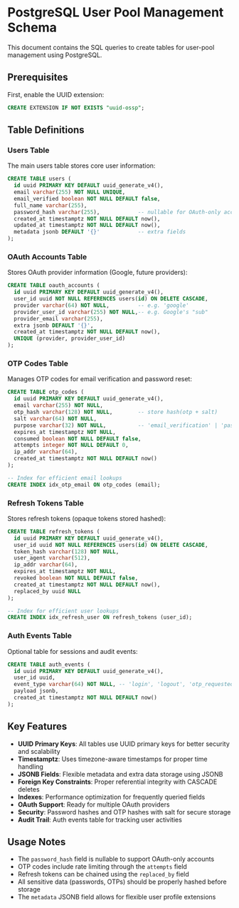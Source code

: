 # PostgreSQL User Pool Management Schema

This document contains the SQL queries to create tables for user-pool management using PostgreSQL.

## Prerequisites

First, enable the UUID extension:

```sql
CREATE EXTENSION IF NOT EXISTS "uuid-ossp";
```

## Table Definitions

### Users Table

The main users table stores core user information:

```sql
CREATE TABLE users (
  id uuid PRIMARY KEY DEFAULT uuid_generate_v4(),
  email varchar(255) NOT NULL UNIQUE,
  email_verified boolean NOT NULL DEFAULT false,
  full_name varchar(255),
  password_hash varchar(255),            -- nullable for OAuth-only accounts
  created_at timestamptz NOT NULL DEFAULT now(),
  updated_at timestamptz NOT NULL DEFAULT now(),
  metadata jsonb DEFAULT '{}'            -- extra fields
);
```

### OAuth Accounts Table

Stores OAuth provider information (Google, future providers):

```sql
CREATE TABLE oauth_accounts (
  id uuid PRIMARY KEY DEFAULT uuid_generate_v4(),
  user_id uuid NOT NULL REFERENCES users(id) ON DELETE CASCADE,
  provider varchar(64) NOT NULL,         -- e.g. 'google'
  provider_user_id varchar(255) NOT NULL,-- e.g. Google's "sub"
  provider_email varchar(255),
  extra jsonb DEFAULT '{}',
  created_at timestamptz NOT NULL DEFAULT now(),
  UNIQUE (provider, provider_user_id)
);
```

### OTP Codes Table

Manages OTP codes for email verification and password reset:

```sql
CREATE TABLE otp_codes (
  id uuid PRIMARY KEY DEFAULT uuid_generate_v4(),
  email varchar(255) NOT NULL,
  otp_hash varchar(128) NOT NULL,        -- store hash(otp + salt)
  salt varchar(64) NOT NULL,
  purpose varchar(32) NOT NULL,          -- 'email_verification' | 'password_reset'
  expires_at timestamptz NOT NULL,
  consumed boolean NOT NULL DEFAULT false,
  attempts integer NOT NULL DEFAULT 0,
  ip_addr varchar(64),
  created_at timestamptz NOT NULL DEFAULT now()
);

-- Index for efficient email lookups
CREATE INDEX idx_otp_email ON otp_codes (email);
```

### Refresh Tokens Table

Stores refresh tokens (opaque tokens stored hashed):

```sql
CREATE TABLE refresh_tokens (
  id uuid PRIMARY KEY DEFAULT uuid_generate_v4(),
  user_id uuid NOT NULL REFERENCES users(id) ON DELETE CASCADE,
  token_hash varchar(128) NOT NULL,
  user_agent varchar(512),
  ip_addr varchar(64),
  expires_at timestamptz NOT NULL,
  revoked boolean NOT NULL DEFAULT false,
  created_at timestamptz NOT NULL DEFAULT now(),
  replaced_by uuid NULL
);

-- Index for efficient user lookups
CREATE INDEX idx_refresh_user ON refresh_tokens (user_id);
```

### Auth Events Table

Optional table for sessions and audit events:

```sql
CREATE TABLE auth_events (
  id uuid PRIMARY KEY DEFAULT uuid_generate_v4(),
  user_id uuid,
  event_type varchar(64) NOT NULL, -- 'login', 'logout', 'otp_requested',...
  payload jsonb,
  created_at timestamptz NOT NULL DEFAULT now()
);
```

## Key Features

- **UUID Primary Keys**: All tables use UUID primary keys for better security and scalability
- **Timestamptz**: Uses timezone-aware timestamps for proper time handling
- **JSONB Fields**: Flexible metadata and extra data storage using JSONB
- **Foreign Key Constraints**: Proper referential integrity with CASCADE deletes
- **Indexes**: Performance optimization for frequently queried fields
- **OAuth Support**: Ready for multiple OAuth providers
- **Security**: Password hashes and OTP hashes with salt for secure storage
- **Audit Trail**: Auth events table for tracking user activities

## Usage Notes

- The `password_hash` field is nullable to support OAuth-only accounts
- OTP codes include rate limiting through the `attempts` field
- Refresh tokens can be chained using the `replaced_by` field
- All sensitive data (passwords, OTPs) should be properly hashed before storage
- The `metadata` JSONB field allows for flexible user profile extensions
